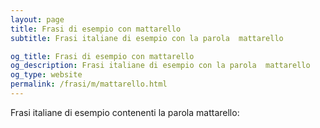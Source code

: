 ```yaml
---
layout: page
title: Frasi di esempio con mattarello 
subtitle: Frasi italiane di esempio con la parola  mattarello

og_title: Frasi di esempio con mattarello 
og_description: Frasi italiane di esempio con la parola  mattarello
og_type: website
permalink: /frasi/m/mattarello.html
---
```


Frasi italiane di esempio contenenti la parola mattarello:


